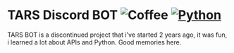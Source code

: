 # TARS Discord BOT ![Coffee](https://img.shields.io/badge/%C3%89%20tudo%20culpa-do%20caf%C3%A9-brown?style=for-the-badge) [![Python](https://img.shields.io/badge/PY-blue?style=for-the-badge)](https://www.python.org/)

TARS BOT is a discontinued project that i've started 2 years ago, it was fun, i learned a lot about APIs and Python. Good memories here.

